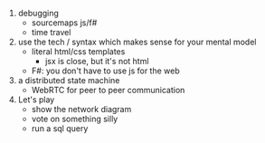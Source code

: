 1. debugging
   - sourcemaps js/f#
   - time travel
2. use the tech / syntax which makes sense for your mental model
   - literal html/css templates
     - jsx is close, but it's not html
   - F#: you don't have to use js for the web
4. a distributed state machine
   - WebRTC for peer to peer communication
5. Let's play
   - show the network diagram
   - vote on something silly
   - run a sql query